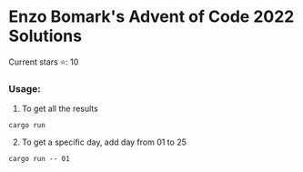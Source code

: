 # Enzo Bomark's Advent of Code 2022 Solutions

Current stars ⭐️: 10

### Usage:

1. To get all the results 

```
cargo run
```

2. To get a specific day, add day from 01 to 25

```
cargo run -- 01
```
